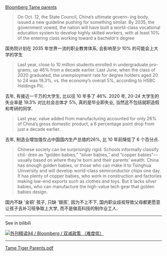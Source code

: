 [Bloomberg Tame parents](https://github.com/bxb100/blog/issues/1)

> On Oct. 12, the State Council, China’s ultimate govern- ing body, issued a new guideline pushing for something similar. By 2035, the government vowed, the nation will have built a world-class vocational education system to develop highly skilled workers, with at least 10% of the entering class working toward a bachelor’s degree

国务院计划在 2035 年世界一流的职业教育体系, 会影响至少 10% 的可能会上大学的学生

>Last year, close to 10 million students enrolled in undergraduate pro-grams, up 46% from a decade earlier. Last June, when the class of 2020 graduated, the unemployment rate for degree holders aged 20 to 24 was 19.3%, vs. the economy’s overall 5%, according to HSBC Holdings Plc.

去年, 有接近一千万的大学生, 比以往 10 年多了 46%. 2020 年, 20-24 大学生的失业率是 19.3% 对比社会总体才 5%, 真的是毕业即失业, 当然这不包括就职造假和考研的同学.

> Last year, value added from manufacturing accounted for only 26% of China’s gross domestic product, a 6 percentage point drop from just a decade earlier.

去年, 制造业增加值仅占中国国内生产总值的26%, 比 10 年前降低了 6 个百分点.

> Chinese society can be surprisingly rigid. Schools informally classify chil- dren as “golden babies,” “silver babies,” and “copper babies”—usually based on where they’re born and their parents’ wealth. China has enough golden babies, or those who can make it to Tsinghua University and will develop world-class semiconductor chips one day. It has plenty of copper babies, who work in construction and factories making low-end exports such as clothes and toys. But it lacks silver babies, who can manufacture the high-value tech gear that golden babies design.

国内不缺 '金铜' 孩子, 只缺 '银孩', 因为不上不下, 国内职业歧视导致父母都更愿意让孩子去补习班争取上大学, 而不是做高科技的制作业工人.

---

<a href="#issuecomment-988763737"></a>See in bilibili

[![外刊精读94 / Bloomberg / 双减政策 （难度低）](https://i0.hdslb.com/bfs/archive/206c4af5ba531a3415c72f8bb3ad106aacaf32a2.jpg@406w_254h_1e_1c.webp)](https://www.bilibili.com/video/BV1x34y1X7Ji?share_source=copy_web)

---

<a href="#issuecomment-988765421"></a>[Tame Tiger Parents.pdf](https://github.com/bxb100/blog/files/7675953/Tame.Tiger.Parents.pdf)
